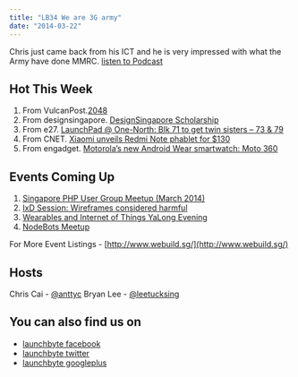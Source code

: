 ```yaml
---
title: "LB34 We are 3G army"
date: "2014-03-22"
---
```


Chris just came back from his ICT and he is very impressed with what the Army have done MMRC. [listen to Podcast](http://anttyc.com/launchbyte/episodes/ep34_we_are_3g_army_really.mp3)

## Hot This Week

1. From VulcanPost.[2048](http://vulcanpost.com/6534/if-you-havent-played-2048-you-are-losing-out-the-internet-is-going-crazy-about-it/)
2. From designsingapore. [DesignSingapore Scholarship](http://www.designsingapore.org/for_students/designsg_scholarship.aspx)
3. From e27. [LaunchPad @ One-North: Blk 71 to get twin sisters – 73 & 79](http://e27.co/launchpad-one-north-blk-71-get-twin-sisters-73-79/)
4. From CNET. [Xiaomi unveils Redmi Note phablet for $130](http://reviews.cnet.com/cell-phones/xiaomi-redmi-note/4505-6454_7-35873314.html)
5. From engadget. [Motorola’s new Android Wear smartwatch: Moto 360](http://www.engadget.com/2014/03/18/this-is-motorolas-new-android-wear-smartwatch-moto-360/)

## Events Coming Up

1. [Singapore PHP User Group Meetup (March 2014)](http://www.eventbrite.com/e/singapore-php-user-group-meetup-march-2014-tickets-6182992497)
2. [IxD Session: Wireframes considered harmful](http://www.meetup.com/IxDA-Singapore/events/171668572/)
3. [Wearables and Internet of Things YaLong Evening](https://www.facebook.com/events/589663611127215)
4. [NodeBots Meetup](http://www.meetup.com/NodeBotsSingapore/events/167057592/)

For More Event Listings - [http://www.webuild.sg/](http://www.webuild.sg/)

## Hosts

Chris Cai - [@anttyc](https://twitter.com/AnttyC) Bryan Lee - [@leetucksing](https://twitter.com/leetucksing)

## You can also find us on

- [launchbyte facebook](https://www.facebook.com/Launchbyte)
- [launchbyte twitter](https://twitter.com/LaunchByte)
- [launchbyte googleplus](https://plus.google.com/+Launchbyte)
